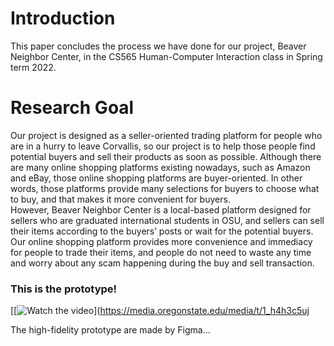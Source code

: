 # Introduction
This paper concludes the process we have done for our project, Beaver Neighbor Center, in the CS565 Human-Computer Interaction class in Spring term 2022. 
# Research Goal
Our project is designed as a seller-oriented trading platform for people who are in a hurry to leave Corvallis, so our project is to help those people find potential buyers and sell their products as soon as possible. Although there are many online shopping platforms existing nowadays, such as Amazon and eBay, those online shopping platforms are buyer-oriented. In other words, those platforms provide many selections for buyers to choose what to buy, and that makes it more convenient for buyers.   
However, Beaver Neighbor Center is a local-based platform designed for sellers who are graduated international students in OSU, and sellers can sell their items according to the buyers’ posts or wait for the potential buyers. Our online shopping platform provides more convenience and immediacy for people to trade their items, and people do not need to waste any time and worry about any scam happening during the buy and sell transaction.

  ### This is the prototype!
[[![Watch the video]()](https://media.oregonstate.edu/media/t/1_h4h3c5uj

The high-fidelity prototype are made by Figma...
